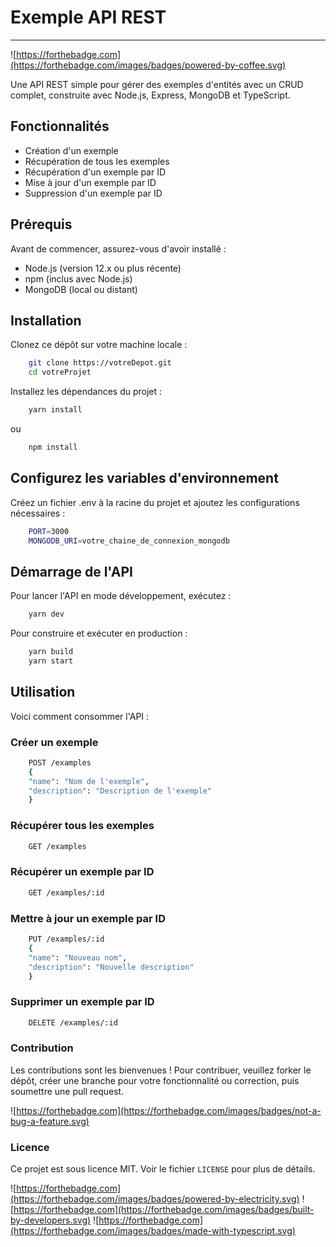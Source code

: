 # Exemple API REST

---

![https://forthebadge.com](https://forthebadge.com/images/badges/powered-by-coffee.svg)

Une API REST simple pour gérer des exemples d'entités avec un CRUD complet, construite avec Node.js, Express, MongoDB et TypeScript.

## Fonctionnalités

- Création d'un exemple
- Récupération de tous les exemples
- Récupération d'un exemple par ID
- Mise à jour d'un exemple par ID
- Suppression d'un exemple par ID

## Prérequis

Avant de commencer, assurez-vous d'avoir installé :

- Node.js (version 12.x ou plus récente)
- npm (inclus avec Node.js)
- MongoDB (local ou distant)

## Installation

Clonez ce dépôt sur votre machine locale :

```bash
    git clone https://votreDepot.git
    cd votreProjet
```

Installez les dépendances du projet :

```bash
    yarn install
```

ou

```bash
    npm install
```

## Configurez les variables d'environnement

Créez un fichier .env à la racine du projet et ajoutez les configurations nécessaires :

```bash
    PORT=3000
    MONGODB_URI=votre_chaine_de_connexion_mongodb
```

## Démarrage de l'API

Pour lancer l'API en mode développement, exécutez :

```bash
    yarn dev
```

Pour construire et exécuter en production :

```bash
    yarn build
    yarn start
```

## Utilisation

Voici comment consommer l'API :

### Créer un exemple

```bash
    POST /examples
    {
    "name": "Nom de l'exemple",
    "description": "Description de l'exemple"
    }
```

### Récupérer tous les exemples

```bash
    GET /examples
```

### Récupérer un exemple par ID

```bash
    GET /examples/:id
```

### Mettre à jour un exemple par ID

```bash
    PUT /examples/:id
    {
    "name": "Nouveau nom",
    "description": "Nouvelle description"
    }
```

### Supprimer un exemple par ID

```bash
    DELETE /examples/:id
```

### Contribution

Les contributions sont les bienvenues ! Pour contribuer, veuillez forker le dépôt, créer une branche pour votre fonctionnalité ou correction, puis soumettre une pull request.

![https://forthebadge.com](https://forthebadge.com/images/badges/not-a-bug-a-feature.svg)

### Licence

Ce projet est sous licence MIT. Voir le fichier `LICENSE` pour plus de détails.

![https://forthebadge.com](https://forthebadge.com/images/badges/powered-by-electricity.svg)
![https://forthebadge.com](https://forthebadge.com/images/badges/built-by-developers.svg)
![https://forthebadge.com](https://forthebadge.com/images/badges/made-with-typescript.svg)
